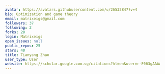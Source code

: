 ```yaml
---
avatar: https://avatars.githubusercontent.com/u/26532847?v=4
bio: Optimization and game theory
email: matrixeigs@gmail.com
followers: 37
following: 2
forks: 28
login: Matrixeigs
open_issues: null
public_repos: 25
stars: 40
title: Tianyang Zhao
user_type: User
website: https://scholar.google.com.sg/citations?hl=en&user=r-F063gAAAAJ&view_op=list_works&sortby=pubdate
---
```

